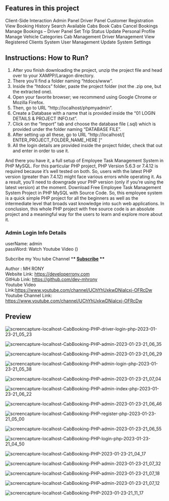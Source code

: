 ## Features in this project

Client-Side Interaction Admin Panel Driver Panel Customer Registration View Booking History Search Available Cabs Book Cabs Cancel Bookings Manage Bookings – Driver Panel Set Trip Status Update Personal Profile Manage Vehicle Categories Cab Management Driver Management View Registered Clients System User Management Update System Settings

## Instructions: How to Run?

1.  After you finish downloading the project, unzip the project file and head over to your XAMPP/Laragon directory. <br/>
2.  There you’ll find a folder naming “htdocs/www”. <br/>
3.  Inside the “htdocs” folder, paste the project folder (not the .zip one, but the extracted one). <br/>
4.  Open your favorite browser; we recommend using Google Chrome or Mozilla Firefox. <br/>
5.  Then, go to URL “http://localhost/phpmyadmin“. <br/>
6.  Create a Database with a name that is provided inside the “01 LOGIN DETAILS & PROJECT INFO.txt”. <br/>
7.  Click on the “Import” tab and choose the database file (.sql) which is provided under the folder naming “DATABASE FILE”. <br/>
8.  After setting up all these, go to URL “http://localhost/[ ENTER_PROJECT_FOLDER_NAME_HERE ]“
9.  All the login details are provided inside the project folder, check that out and enter in order to use it. <br/>

And there you have it, a full setup of Employee Task Management System in PHP MySQL. For this particular PHP project, PHP Version 5.6.3 or 7.4.12 is required because it’s well tested on both. So, users with the latest PHP version (greater than 7.4.12) might face various errors while operating it. As a result, you’ll need to downgrade your PHP version (only if you’re using the latest version) at the moment. Download Free Employee Task Management System Project in PHP MySQL with Source Code. So, this employee system is a quick simple PHP project for all the beginners as well as the intermediate level that broads vast knowledge into such web applications. In conclusion, this whole PHP project with free source code is an absolute project and a meaningful way for the users to learn and explore more about it.

### Admin Login Info Details

userName: admin <br /> passWord: Watch Youtube Video () <br/>

Subcribe my You tube Channel \***\* <a href="https://www.youtube.com/channel/UChYhUxkwDNialcxj-OFRcDw" target="_blank">Subscribe</a> \*\***

Author : MH RONY <br/> Website Link: https://developerrony.com <br /> GitHub Link: https://github.com/dev-mhrony <br /> Youtube Video Link:https://www.youtube.com/channel/UChYhUxkwDNialcxj-OFRcDw <br /> Youtube Channel Link: https://www.youtube.com/channel/UChYhUxkwDNialcxj-OFRcDw

## Preview

![screencapture-localhost-CabBooking-PHP-driver-login-php-2023-01-23-21_05_23](https://user-images.githubusercontent.com/78216965/214074206-f30bc47c-e72d-4b65-8c77-b028139dd50e.png)

![screencapture-localhost-CabBooking-PHP-admin-2023-01-23-21_06_35](https://user-images.githubusercontent.com/78216965/214074315-fa0cadda-2301-4243-a114-0f839491dde4.png)

![screencapture-localhost-CabBooking-PHP-admin-2023-01-23-21_06_29](https://user-images.githubusercontent.com/78216965/214074321-b39d1de2-72be-4061-9651-0dd1e0e83b5d.png)

![screencapture-localhost-CabBooking-PHP-admin-login-php-2023-01-23-21_05_38](https://user-images.githubusercontent.com/78216965/214074348-d917e969-20e3-4a52-a491-c39041edd845.png)

![screencapture-localhost-CabBooking-PHP-admin-2023-01-23-21_07_04](https://user-images.githubusercontent.com/78216965/214074293-edbab491-c7c0-4316-ba9c-f12af420b760.png)

![screencapture-localhost-CabBooking-PHP-admin-index-php-2023-01-23-21_06_22](https://user-images.githubusercontent.com/78216965/214074331-21a7b817-ee41-4846-aa6b-3730d1f3c338.png)

![screencapture-localhost-CabBooking-PHP-admin-2023-01-23-21_06_46](https://user-images.githubusercontent.com/78216965/214074301-08386bbd-a6c9-4b9f-9a09-1d8b48e1b1da.png)

![screencapture-localhost-CabBooking-PHP-register-php-2023-01-23-21_05_00](https://user-images.githubusercontent.com/78216965/214074221-dfc407a2-f42d-42a8-8b1f-12bfdc00e0d9.png)

![screencapture-localhost-CabBooking-PHP-admin-2023-01-23-21_06_55](https://user-images.githubusercontent.com/78216965/214074298-24befa1b-bcda-4338-a5a5-52bf4e6479db.png)

![screencapture-localhost-CabBooking-PHP-login-php-2023-01-23-21_04_50](https://user-images.githubusercontent.com/78216965/214074223-365e657d-b002-43dd-b3d2-fbadc32810cf.png)

![screencapture-localhost-CabBooking-PHP-2023-01-23-21_04_17](https://user-images.githubusercontent.com/78216965/214074250-c48f0b92-8947-4561-be88-1090dfc282c9.png)

![screencapture-localhost-CabBooking-PHP-admin-2023-01-23-21_07_32](https://user-images.githubusercontent.com/78216965/214074267-82a76ee4-e2be-4bb8-920f-c8ca7fa50e9f.png)

![screencapture-localhost-CabBooking-PHP-admin-2023-01-23-21_07_18](https://user-images.githubusercontent.com/78216965/214074282-9efde5b8-f744-47cd-85f0-3b84a51e773d.png)

![screencapture-localhost-CabBooking-PHP-admin-2023-01-23-21_07_12](https://user-images.githubusercontent.com/78216965/214074287-289dc87b-e9ba-41ae-8e70-6985c6578012.png)

![screencapture-localhost-CabBooking-PHP-2023-01-23-21_11_17](https://user-images.githubusercontent.com/78216965/214075034-15e9604d-bbd6-4b6e-9fb7-b9c7a0ef96f1.png)
